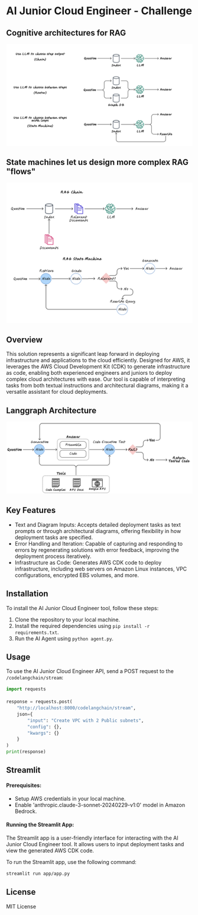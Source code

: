 # AI Junior Cloud Engineer - Challenge




## Cognitive architectures for RAG

![alt text](imgs/state_machine.png)

## State machines let us design more complex RAG "flows"

![Langgraph](imgs/rag_state_machine.png)

## Overview

This solution represents a significant leap forward in deploying infrastructure and applications to the cloud efficiently. Designed for AWS, it leverages the AWS Cloud Development Kit (CDK) to generate infrastructure as code, enabling both experienced engineers and juniors to deploy complex cloud architectures with ease. Our tool is capable of interpreting tasks from both textual instructions and architectural diagrams, making it a versatile assistant for cloud deployments.

## Langgraph Architecture
![alt text](imgs/langgraph.png)


## Key Features

- Text and Diagram Inputs: Accepts detailed deployment tasks as text prompts or through architectural diagrams, offering flexibility in how deployment tasks are specified.
- Error Handling and Iteration: Capable of capturing and responding to errors by regenerating solutions with error feedback, improving the deployment process iteratively.
- Infrastructure as Code: Generates AWS CDK code to deploy infrastructure, including web servers on Amazon Linux instances, VPC configurations, encrypted EBS volumes, and more.

## Installation

To install the AI Junior Cloud Engineer tool, follow these steps:

1. Clone the repository to your local machine.
2. Install the required dependencies using `pip install -r requirements.txt`.
3. Run the AI Agent using `python agent.py`.

## Usage

To use the AI Junior Cloud Engineer API, send a POST request to the `/codelangchain/stream`:

```python
import requests

response = requests.post(
    "http://localhost:8000/codelangchain/stream",
    json={
        "input": "Create VPC with 2 Public subnets",
        "config": {},
        "kwargs": {}
    }
)
print(response)
```

## Streamlit

#### Prerequisites:
- Setup AWS credentials in your local machine.
- Enable 'anthropic.claude-3-sonnet-20240229-v1:0' model in Amazon Bedrock.

#### Running the Streamlit App:
The Streamlit app is a user-friendly interface for interacting with the AI Junior Cloud Engineer tool. It allows users to input deployment tasks and view the generated AWS CDK code.

To run the Streamlit app, use the following command:

```bash
streamlit run app/app.py
```


## License
MIT License